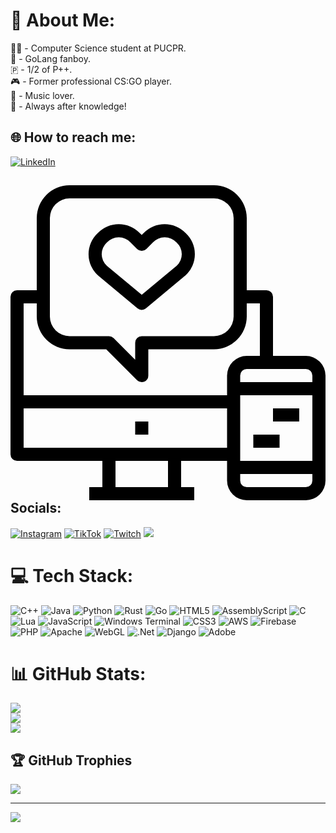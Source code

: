 # 💫 About Me:
👨‍💻 - Computer Science student at PUCPR.<br> 🦫 - GoLang fanboy.<br>   🇵 - 1/2 of P++.<br>🎮 - Former professional CS:GO player.<br>🎵 - Music lover.<br>📖 - Always after knowledge!<br>


## 🌐 How to reach me:
 [![LinkedIn](https://img.shields.io/badge/LinkedIn-%230077B5.svg?logo=linkedin&logoColor=white)](https://linkedin.com/in/pedro-g-martins)
## <svg xmlns="http://www.w3.org/2000/svg" viewBox="0 0 48 48"><g data-name="26-Social media"><path d="M34 42H1a1 1 0 0 1-1-1V17a1 1 0 0 1 1-1h4v2H2v22h32zM40 27h-2v-9h-3v-2h4a1 1 0 0 1 1 1z"/><path d="M25 48H15a1 1 0 0 1-1-1v-6a1 1 0 0 1 1-1h10a1 1 0 0 1 1 1v6a1 1 0 0 1-1 1zm-9-2h8v-4h-8z"/><path d="M12 46h16v2H12zM1 32h33v2H1zM19 36h2v2h-2zM20 30a1 1 0 0 1-.707-.293L14.586 25H9a5.006 5.006 0 0 1-5-5V5a5.006 5.006 0 0 1 5-5h22a5.006 5.006 0 0 1 5 5v15a5.006 5.006 0 0 1-5 5H21v4a1 1 0 0 1-.617.924A.987.987 0 0 1 20 30zM9 2a3 3 0 0 0-3 3v15a3 3 0 0 0 3 3h6a1 1 0 0 1 .707.293L19 26.586V24a1 1 0 0 1 1-1h11a3 3 0 0 0 3-3V5a3 3 0 0 0-3-3z"/><path d="M45 48h-9a3 3 0 0 1-3-3V29a3 3 0 0 1 3-3h9a3 3 0 0 1 3 3v16a3 3 0 0 1-3 3zm-9-20a1 1 0 0 0-1 1v16a1 1 0 0 0 1 1h9a1 1 0 0 0 1-1V29a1 1 0 0 0-1-1z"/><path d="M34 30h13v2H34zM34 42h13v2H34zM20 19a1 1 0 0 1-.641-.232l-6-5a4.385 4.385 0 0 1-.059-6.485 4.457 4.457 0 0 1 6.394 0l.3.3.293-.293a4.462 4.462 0 0 1 6.4-.01 4.385 4.385 0 0 1 0 6.434l-6.056 5.051A1 1 0 0 1 20 19zM16.5 7.929a2.586 2.586 0 0 0-1.806.788 2.389 2.389 0 0 0 0 3.566L20 16.7l5.359-4.467A2.46 2.46 0 0 0 26.1 10.5a2.5 2.5 0 0 0-.8-1.783 2.461 2.461 0 0 0-3.606 0l-.99.99a1 1 0 0 1-1.414 0l-1-1a2.565 2.565 0 0 0-1.79-.778zM40 34h4v2h-4zM37 38h4v2h-4z"/></g></svg> Socials:
 [![Instagram](https://img.shields.io/badge/Instagram-%23E4405F.svg?logo=Instagram&logoColor=white)](https://instagram.com/pontope.pe) [![TikTok](https://img.shields.io/badge/TikTok-%23000000.svg?logo=TikTok&logoColor=white)](https://tiktok.com/@pontope) [![Twitch](https://img.shields.io/badge/Twitch-%239146FF.svg?logo=Twitch&logoColor=white)](https://twitch.tv/pontope) [![](https://img.shields.io/youtube/channel/subscribers/UCKckVswEd8d9LEtQCs9ESrA)](https://www.youtube.com/@pontopepe) 

 
# 💻 Tech Stack:
![C++](https://img.shields.io/badge/c++-%2300599C.svg?style=for-the-badge&logo=c%2B%2B&logoColor=white) ![Java](https://img.shields.io/badge/java-%23ED8B00.svg?style=for-the-badge&logo=openjdk&logoColor=white) ![Python](https://img.shields.io/badge/python-3670A0?style=for-the-badge&logo=python&logoColor=ffdd54) ![Rust](https://img.shields.io/badge/rust-%23000000.svg?style=for-the-badge&logo=rust&logoColor=white) ![Go](https://img.shields.io/badge/go-%2300ADD8.svg?style=for-the-badge&logo=go&logoColor=white) ![HTML5](https://img.shields.io/badge/html5-%23E34F26.svg?style=for-the-badge&logo=html5&logoColor=white) ![AssemblyScript](https://img.shields.io/badge/assembly%20script-%23000000.svg?style=for-the-badge&logo=assemblyscript&logoColor=white) ![C](https://img.shields.io/badge/c-%2300599C.svg?style=for-the-badge&logo=c&logoColor=white) ![Lua](https://img.shields.io/badge/lua-%232C2D72.svg?style=for-the-badge&logo=lua&logoColor=white) ![JavaScript](https://img.shields.io/badge/javascript-%23323330.svg?style=for-the-badge&logo=javascript&logoColor=%23F7DF1E) ![Windows Terminal](https://img.shields.io/badge/Windows%20Terminal-%234D4D4D.svg?style=for-the-badge&logo=windows-terminal&logoColor=white) ![CSS3](https://img.shields.io/badge/css3-%231572B6.svg?style=for-the-badge&logo=css3&logoColor=white) ![AWS](https://img.shields.io/badge/AWS-%23FF9900.svg?style=for-the-badge&logo=amazon-aws&logoColor=white) ![Firebase](https://img.shields.io/badge/firebase-%23039BE5.svg?style=for-the-badge&logo=firebase) ![PHP](https://img.shields.io/badge/php-%23777BB4.svg?style=for-the-badge&logo=php&logoColor=white) ![Apache](https://img.shields.io/badge/apache-%23D42029.svg?style=for-the-badge&logo=apache&logoColor=white) ![WebGL](https://img.shields.io/badge/WebGL-990000?logo=webgl&logoColor=white&style=for-the-badge) ![.Net](https://img.shields.io/badge/.NET-5C2D91?style=for-the-badge&logo=.net&logoColor=white) ![Django](https://img.shields.io/badge/django-%23092E20.svg?style=for-the-badge&logo=django&logoColor=white) ![Adobe](https://img.shields.io/badge/adobe-%23FF0000.svg?style=for-the-badge&logo=adobe&logoColor=white)
# 📊 GitHub Stats:
![](https://github-readme-stats.vercel.app/api?username=PontoPe&theme=transparent&hide_border=false&include_all_commits=true&count_private=true)<br/>
![](https://github-readme-streak-stats.herokuapp.com/?user=PontoPe&theme=transparent&hide_border=false)<br/>
![](https://github-readme-stats.vercel.app/api/top-langs/?username=PontoPe&theme=transparent&hide_border=false&include_all_commits=true&count_private=true&layout=compact)

## 🏆 GitHub Trophies
![](https://github-profile-trophy.vercel.app/?username=PontoPe&theme=monokai&no-frame=false&no-bg=true&margin-w=4)

---
[![](https://visitcount.itsvg.in/api?id=PontoPe&icon=2&color=10)](https://visitcount.itsvg.in)

<!-- Proudly created with GPRM ( https://gprm.itsvg.in ) -->
